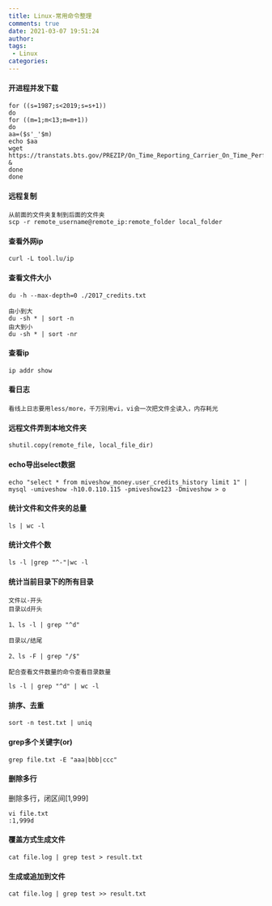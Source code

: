 ```yaml
---
title: Linux-常用命令整理
comments: true
date: 2021-03-07 19:51:24
author:
tags:
 - Linux
categories:
---
```


#### 开进程并发下载
```
for ((s=1987;s<2019;s=s+1))
do
for ((m=1;m<13;m=m+1))
do
aa=($s'_'$m)
echo $aa
wget https://transtats.bts.gov/PREZIP/On_Time_Reporting_Carrier_On_Time_Performance_1987_present_$aa.zip &
done
done
```

#### 远程复制
```
从前面的文件夹复制到后面的文件夹
scp -r remote_username@remote_ip:remote_folder local_folder
```
#### 查看外网ip
```
curl -L tool.lu/ip
```
#### 查看文件大小
 
```
du -h --max-depth=0 ./2017_credits.txt

由小到大
du -sh * | sort -n
由大到小
du -sh * | sort -nr
```

#### 查看ip

```
ip addr show
```
#### 看日志

```
看线上日志要用less/more，千万别用vi，vi会一次把文件全读入，内存耗光
```

#### 远程文件弄到本地文件夹
```
shutil.copy(remote_file, local_file_dir)
```

#### echo导出select数据

```
echo "select * from miveshow_money.user_credits_history limit 1" | mysql -umiveshow -h10.0.110.115 -pmiveshow123 -Dmiveshow > o
```

#### 统计文件和文件夹的总量

```
ls | wc -l
```
#### 统计文件个数

```
ls -l |grep "^-"|wc -l
```

#### 统计当前目录下的所有目录
```
文件以-开头
目录以d开头

1、ls -l | grep "^d"

目录以/结尾

2、ls -F | grep "/$"

配合查看文件数量的命令查看目录数量

ls -l | grep "^d" | wc -l
```

#### 排序、去重
```
sort -n test.txt | uniq
```

#### grep多个关键字(or)

```
grep file.txt -E "aaa|bbb|ccc"
```

#### 删除多行
删除多行，闭区间[1,999]
```
vi file.txt
:1,999d
```

#### 覆盖方式生成文件
```
cat file.log | grep test > result.txt
```
#### 生成或追加到文件
```
cat file.log | grep test >> result.txt
```
